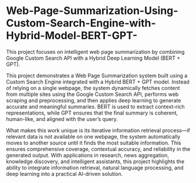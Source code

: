 # Web-Page-Summarization-Using-Custom-Search-Engine-with-Hybrid-Model-BERT-GPT-
This project focuses on intelligent web page summarization by combining Google Custom Search API with a Hybrid Deep Learning Model (BERT + GPT).


This project demonstrates a Web Page Summarization system built using a Custom Search Engine integrated with a Hybrid BERT + GPT model. Instead of relying on a single webpage, the system dynamically fetches content from multiple sites using the Google Custom Search API, performs web scraping and preprocessing, and then applies deep learning to generate accurate and meaningful summaries. BERT is used to extract context-rich representations, while GPT ensures that the final summary is coherent, human-like, and aligned with the user’s query.

What makes this work unique is its iterative information retrieval process—if relevant data is not available on one webpage, the system automatically moves to another source until it finds the most suitable information. This ensures comprehensive coverage, contextual accuracy, and reliability in the generated output. With applications in research, news aggregation, knowledge discovery, and intelligent assistants, this project highlights the ability to integrate information retrieval, natural language processing, and deep learning into a practical AI-driven solution.
